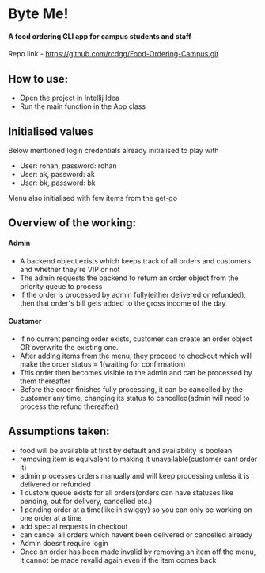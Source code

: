 # Byte Me!
#### A food ordering CLI app for campus students and staff
Repo link - https://github.com/rcdgg/Food-Ordering-Campus.git

## How to use:
- Open the project in Intellij Idea
- Run the main function in the App class

## Initialised values
Below mentioned login credentials already initialised to play with
- User: rohan, password: rohan
- User: ak, password: ak
- User: bk, password: bk

Menu also initialised with few items from the get-go

## Overview of the working:
#### Admin
- A backend object exists which keeps track of all orders and customers and whether they're VIP or not
- The admin requests the backend to return an order object from the priority queue to process
- If the order is processed by admin fully(either delivered or refunded), then that order's bill gets added to the gross income of the day

#### Customer
- If no current pending order exists, customer can create an order object OR overwrite the existing one.
- After adding items from the menu, they proceed to checkout which will make the order status = 1(waiting for confirmation)
- This order then becomes visible to the admin and can be processed by them thereafter
- Before the order finishes fully processing, it can be cancelled by the customer any time, changing its status to cancelled(admin will need to process the refund thereafter)


## Assumptions taken:
- food will be available at first by default and availability is boolean
- removing item is equivalent to making it unavailable(customer cant order it)
- admin processes orders manually and will keep processing unless it is delivered or refunded
- 1 custom queue exists for all orders(orders can have statuses like pending, out for delivery, cancelled etc.)
- 1 pending order at a time(like in swiggy) so you can only be working on one order at a time
- add special requests in checkout
- can cancel all orders which havent been delivered or cancelled already
- Admin doesnt require login
- Once an order has been made invalid by removing an item off the menu, it cannot be made revalid again even if the item comes back
